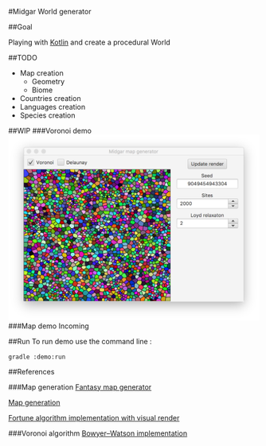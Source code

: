 #Midgar World generator

##Goal

Playing with [Kotlin](https://kotlinlang.org/) and create a procedural World

##TODO
- Map creation
    - Geometry
    - Biome
- Countries creation
- Languages creation
- Species creation

##WIP
###Voronoi demo
![current rendering](https://raw.githubusercontent.com/chaosnya/World-generator/master/screenshot/capture-1.png)
###Map demo
Incoming

##Run
To run demo use the command line :
```
gradle :demo:run
```

##References

###Map generation
[Fantasy map generator](https://github.com/mewo2/terrain)

[Map generation](http://www-cs-students.stanford.edu/~amitp/game-programming/polygon-map-generation/)

[Fortune algorithm implementation with visual render](https://github.com/sebkur/visual-fortune-algorithm)

###Voronoi algorithm
[Bowyer–Watson implementation](https://github.com/ptitfred/delaunay-java)

